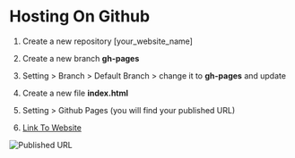 # Hosting On Github

1. Create a new repository [your_website_name]

1. Create a new branch **gh-pages**

1. Setting > Branch > Default Branch > change it to **gh-pages** and update

1. Create a new file **index.html** 

1. Setting > Github Pages (you will find your published URL)

1. [Link To Website](https://mensopheak.github.io/Hosting-On-Github/)

![Published URL](https://github.com/mensopheak/Hosting-On-Github/blob/gh-pages/Published%20URL.png)
